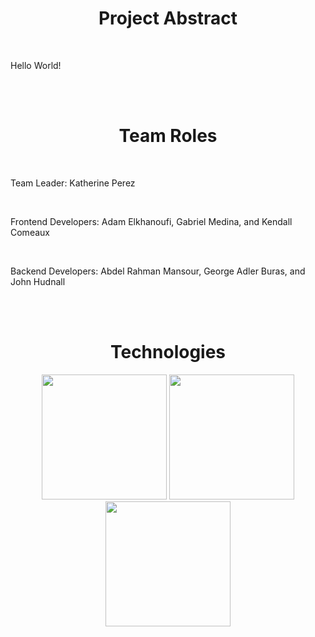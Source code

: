 <h1 align="center">Project Abstract</h1>

<br />

Hello World!

<br /><br />

<h1 align="center">Team Roles</h1>

<br />

Team Leader: Katherine Perez

<br />

Frontend Developers: Adam Elkhanoufi, Gabriel Medina, and Kendall Comeaux

<br />

Backend Developers: Abdel Rahman Mansour, George Adler Buras, and John Hudnall

<br /><br />

<h1 align="center">Technologies</h1>

<p align="center">
  <img src="https://user-images.githubusercontent.com/65471490/219511612-8f4a4874-fec2-46ad-a2ae-dc688500995a.png" width="200" height="200">
  <img src="https://user-images.githubusercontent.com/65471490/219511822-cdaf3f39-2b37-4295-84a0-155ffd2a7ec9.png" width="200" height="200">
  <img src="https://user-images.githubusercontent.com/65471490/219512690-7bceb9de-c84b-47a2-b1fa-2ec8f78412c9.png" width="200" height="200">
</p>
